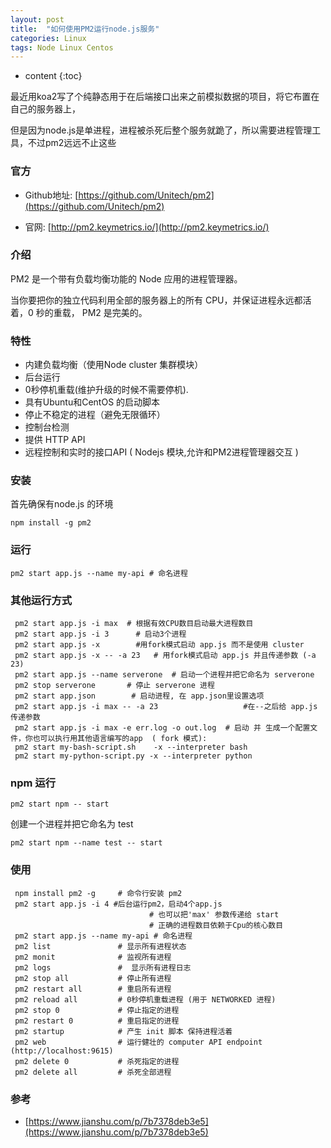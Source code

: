 ```yaml
---
layout: post
title:  "如何使用PM2运行node.js服务"
categories: Linux
tags: Node Linux Centos
---
```


* content
{:toc}

最近用koa2写了个纯静态用于在后端接口出来之前模拟数据的项目，将它布置在自己的服务器上，

但是因为node.js是单进程，进程被杀死后整个服务就跪了，所以需要进程管理工具，不过pm2远远不止这些				          

		   					    
				




### 官方


* Github地址:  [https://github.com/Unitech/pm2](https://github.com/Unitech/pm2)

* 官网:        [http://pm2.keymetrics.io/](http://pm2.keymetrics.io/)


### 介绍


PM2 是一个带有负载均衡功能的 Node 应用的进程管理器。

当你要把你的独立代码利用全部的服务器上的所有 CPU，并保证进程永远都活着，0 秒的重载， PM2 是完美的。



### 特性


* 内建负载均衡（使用Node cluster 集群模块）
* 后台运行
* 0秒停机重载(维护升级的时候不需要停机).
* 具有Ubuntu和CentOS 的启动脚本
* 停止不稳定的进程（避免无限循环）
* 控制台检测
* 提供 HTTP API
* 远程控制和实时的接口API ( Nodejs 模块,允许和PM2进程管理器交互 )



### 安装


首先确保有node.js 的环境

```shell
npm install -g pm2
```

### 运行


```shell
pm2 start app.js --name my-api # 命名进程
```

### 其他运行方式


```shell
 pm2 start app.js -i max  # 根据有效CPU数目启动最大进程数目
 pm2 start app.js -i 3      # 启动3个进程
 pm2 start app.js -x        #用fork模式启动 app.js 而不是使用 cluster
 pm2 start app.js -x -- -a 23   # 用fork模式启动 app.js 并且传递参数 (-a 23)
 pm2 start app.js --name serverone  # 启动一个进程并把它命名为 serverone
 pm2 stop serverone       # 停止 serverone 进程
 pm2 start app.json        # 启动进程, 在 app.json里设置选项
 pm2 start app.js -i max -- -a 23                   #在--之后给 app.js 传递参数
 pm2 start app.js -i max -e err.log -o out.log  # 启动 并 生成一个配置文件，你也可以执行用其他语言编写的app  ( fork 模式):
 pm2 start my-bash-script.sh    -x --interpreter bash
 pm2 start my-python-script.py -x --interpreter python
```

### npm 运行


```shell
pm2 start npm -- start
```

创建一个进程并把它命名为 test

```shell
pm2 start npm --name test -- start
```

### 使用


```shell
 npm install pm2 -g     # 命令行安装 pm2 
 pm2 start app.js -i 4 #后台运行pm2，启动4个app.js 
                               # 也可以把'max' 参数传递给 start
                               # 正确的进程数目依赖于Cpu的核心数目
 pm2 start app.js --name my-api # 命名进程
 pm2 list               # 显示所有进程状态
 pm2 monit              # 监视所有进程
 pm2 logs               #  显示所有进程日志
 pm2 stop all           # 停止所有进程
 pm2 restart all        # 重启所有进程
 pm2 reload all         # 0秒停机重载进程 (用于 NETWORKED 进程)
 pm2 stop 0             # 停止指定的进程
 pm2 restart 0          # 重启指定的进程
 pm2 startup            # 产生 init 脚本 保持进程活着
 pm2 web                # 运行健壮的 computer API endpoint (http://localhost:9615)
 pm2 delete 0           # 杀死指定的进程
 pm2 delete all         # 杀死全部进程
```


### 参考


* [https://www.jianshu.com/p/7b7378deb3e5](https://www.jianshu.com/p/7b7378deb3e5)





   













